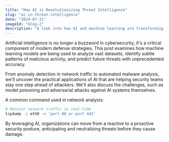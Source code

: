```yaml
---
title: "How AI is Revolutionizing Threat Intelligence"
slug: "ai-in-threat-intelligence"
date: "2024-07-21"
imageId: "blog-2"
description: "A look into how AI and machine learning are transforming threat detection and analysis."
---
```


Artificial intelligence is no longer a buzzword in cybersecurity; it's a critical component of modern defense strategies. This post examines how machine learning models are being used to analyze vast datasets, identify subtle patterns of malicious activity, and predict future threats with unprecedented accuracy.

From anomaly detection in network traffic to automated malware analysis, we'll uncover the practical applications of AI that are helping security teams stay one step ahead of attackers. We'll also discuss the challenges, such as model poisoning and adversarial attacks against AI systems themselves.

A common command used in network analysis:

```bash
# Monitor network traffic in real-time
tcpdump -i eth0 -n 'port 80 or port 443'
```

By leveraging AI, organizations can move from a reactive to a proactive security posture, anticipating and neutralizing threats before they cause damage.